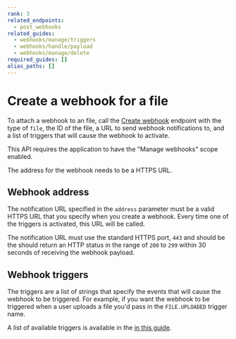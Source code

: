 ```yaml
---
rank: 3
related_endpoints:
  - post_webhooks
related_guides:
  - webhooks/manage/triggers
  - webhooks/handle/payload
  - webhooks/manage/delete
required_guides: []
alias_paths: []
---
```


# Create a webhook for a file

To attach a webhook to an file, call the [Create webhook][1] endpoint with the
type of `file`, the ID of the file, a URL to send webhook notifications to, and
a list of triggers that will cause the webhook to activate.

<Samples id='post_webhooks' />

<Message>
  This API requires the application to have the "Manage
  webhooks" scope enabled.

  The address for the webhook needs to be a HTTPS URL.
</Message>

## Webhook address

The notification URL specified in the `address` parameter must be a
valid HTTPS URL that you specify when you create a webhook. Every
time one of the triggers is activated, this URL will be called.

The notification URL must use the standard HTTPS port, `443` and should be the
should return an HTTP status in the range of `200` to `299` within 30 seconds
of receiving the webhook payload.

## Webhook triggers

The triggers are a list of strings that specify the events that will cause the
webhook to be triggered. For example, if you want the webhook to be triggered
when a user uploads a file you'd pass in the `FILE.UPLOADED` trigger name.

A list of available triggers is available in the [in this guide][2].

[1]: endpoint://post_webhooks
[2]: guide://webhooks/manage/triggers
